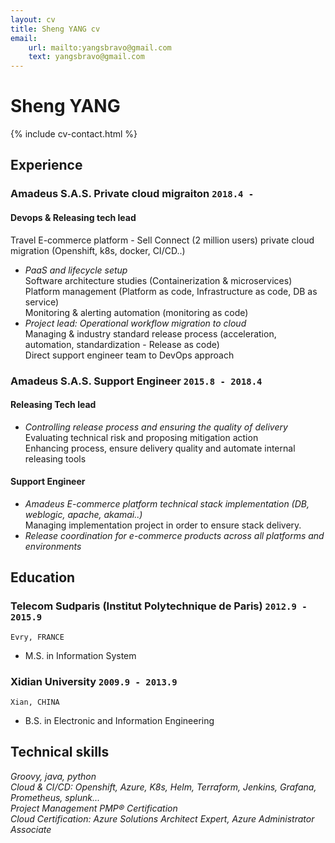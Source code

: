 ```yaml
---
layout: cv
title: Sheng YANG cv
email: 
    url: mailto:yangsbravo@gmail.com
    text: yangsbravo@gmail.com
---
```

# Sheng __YANG__

<!--
include contact information from the front matter
Supported arguments:
    - homepage: url, text
    - phone
    - email
-->
{% include cv-contact.html %}

## Experience

### __Amadeus S.A.S. Private cloud migraiton__  `2018.4 - `
#### Devops & Releasing tech lead<br>
Travel E-commerce platform - Sell Connect (2 million users) private cloud migration (Openshift, k8s, docker, CI/CD..)
- _PaaS and lifecycle setup_<br>
	Software architecture studies (Containerization & microservices)<br>
	Platform management (Platform as code, Infrastructure as code, DB as service)<br>
	Monitoring & alerting automation (monitoring as code)<br>
- _Project lead: Operational workflow migration to cloud_<br>
	Managing & industry standard release process (acceleration, automation, standardization - Release as code)<br>
	Direct support engineer team to DevOps approach<br>

### __Amadeus S.A.S. Support Engineer__ `2015.8 - 2018.4`
#### Releasing Tech lead<br>
- _Controlling release process and ensuring the quality of delivery_<br>
	Evaluating technical risk and proposing mitigation action<br>
	Enhancing process, ensure delivery quality and automate internal releasing tools<br>

#### Support Engineer<br>
- _Amadeus E-commerce platform technical stack implementation (DB, weblogic, apache, akamai..)_<br>
	Managing implementation project in order to ensure stack delivery.
- _Release coordination for e-commerce products across all platforms and environments_
	
## Education

### __Telecom Sudparis (Institut Polytechnique de Paris)__ `2012.9 - 2015.9`
```
Evry, FRANCE
```	
- M.S. in Information System

### __Xidian University__ `2009.9 - 2013.9`
```
Xian, CHINA
```
- B.S. in Electronic and Information Engineering

## Technical skills
_Groovy, java, python_<br>
_Cloud & CI/CD: Openshift, Azure, K8s, Helm, Terraform, Jenkins, Grafana, Prometheus, splunk..._<br>
_Project Management PMP® Certification_<br>
_Cloud Certification: Azure Solutions Architect Expert, Azure Administrator Associate_<br>

<!-- ### Footer Last updated: May 2021 -->
